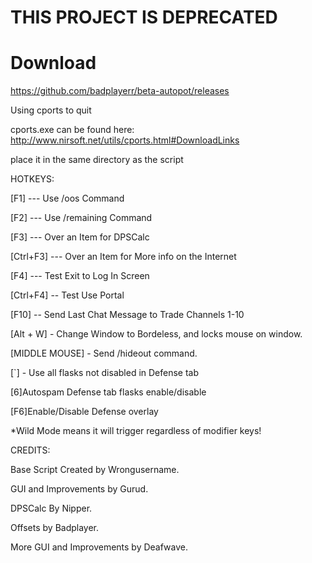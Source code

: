# THIS PROJECT IS DEPRECATED

# Download
https://github.com/badplayerr/beta-autopot/releases

Using cports to quit

cports.exe can be found here: http://www.nirsoft.net/utils/cports.html#DownloadLinks

place it in the same directory as the script


HOTKEYS:

[F1] --- Use /oos Command

[F2] --- Use /remaining Command

[F3] --- Over an Item for DPSCalc

[Ctrl+F3] --- Over an Item for More info on the Internet

[F4] --- Test Exit to Log In Screen

[Ctrl+F4] -- Test Use Portal

[F10] -- Send Last Chat Message to Trade Channels 1-10

[Alt + W] - Change Window to Bordeless, and locks mouse on window.

[MIDDLE MOUSE] - Send /hideout command.

[\`] - Use all flasks not disabled in Defense tab

[6]Autospam Defense tab flasks enable/disable

[F6]Enable/Disable Defense overlay

*Wild Mode means it will trigger regardless of modifier keys!

CREDITS:

Base Script Created by Wrongusername.

GUI and Improvements by Gurud.

DPSCalc By Nipper.

Offsets by Badplayer.

More GUI and Improvements by Deafwave.
